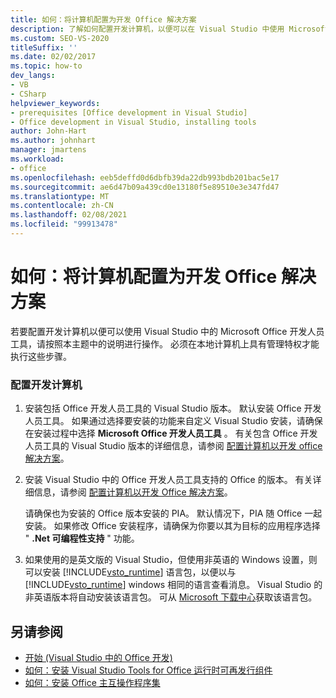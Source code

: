 ```yaml
---
title: 如何：将计算机配置为开发 Office 解决方案
description: 了解如何配置开发计算机，以便可以在 Visual Studio 中使用 Microsoft Office 开发人员工具。
ms.custom: SEO-VS-2020
titleSuffix: ''
ms.date: 02/02/2017
ms.topic: how-to
dev_langs:
- VB
- CSharp
helpviewer_keywords:
- prerequisites [Office development in Visual Studio]
- Office development in Visual Studio, installing tools
author: John-Hart
ms.author: johnhart
manager: jmartens
ms.workload:
- office
ms.openlocfilehash: eeb5deffd0d6dbfb39da22db993bdb201bac5e17
ms.sourcegitcommit: ae6d47b09a439cd0e13180f5e89510e3e347fd47
ms.translationtype: MT
ms.contentlocale: zh-CN
ms.lasthandoff: 02/08/2021
ms.locfileid: "99913478"
---
```

# <a name="how-to-configure-a-computer-to-develop-office-solutions"></a>如何：将计算机配置为开发 Office 解决方案
  若要配置开发计算机以便可以使用 Visual Studio 中的 Microsoft Office 开发人员工具，请按照本主题中的说明进行操作。 必须在本地计算机上具有管理特权才能执行这些步骤。

### <a name="to-configure-the-development-computer"></a>配置开发计算机

1. 安装包括 Office 开发人员工具的 Visual Studio 版本。 默认安装 Office 开发人员工具。 如果通过选择要安装的功能来自定义 Visual Studio 安装，请确保在安装过程中选择 **Microsoft Office 开发人员工具** 。 有关包含 Office 开发人员工具的 Visual Studio 版本的详细信息，请参阅 [配置计算机以开发 office 解决方案](../vsto/configuring-a-computer-to-develop-office-solutions.md)。

2. 安装 Visual Studio 中的 Office 开发人员工具支持的 Office 的版本。 有关详细信息，请参阅 [配置计算机以开发 Office 解决方案](../vsto/configuring-a-computer-to-develop-office-solutions.md)。

     请确保也为安装的 Office 版本安装的 PIA。 默认情况下，PIA 随 Office 一起安装。 如果修改 Office 安装程序，请确保为你要以其为目标的应用程序选择 " **.Net 可编程性支持** " 功能。

3. 如果使用的是英文版的 Visual Studio，但使用非英语的 Windows 设置，则可以安装 [!INCLUDE[vsto_runtime](../vsto/includes/vsto-runtime-md.md)] 语言包，以便以与 [!INCLUDE[vsto_runtime](../vsto/includes/vsto-runtime-md.md)] windows 相同的语言查看消息。 Visual Studio 的非英语版本将自动安装该语言包。 可从 [Microsoft 下载中心](https://www.microsoft.com/download/details.aspx?id=54246)获取该语言包。

## <a name="see-also"></a>另请参阅

- [开始 &#40;Visual Studio 中的 Office 开发&#41;](../vsto/getting-started-office-development-in-visual-studio.md)
- [如何：安装 Visual Studio Tools for Office 运行时可再发行组件](../vsto/how-to-install-the-visual-studio-tools-for-office-runtime-redistributable.md)
- [如何：安装 Office 主互操作程序集](../vsto/how-to-install-office-primary-interop-assemblies.md)
